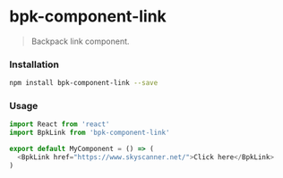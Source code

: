 # bpk-component-link

> Backpack link component.

### Installation

```sh
npm install bpk-component-link --save
```

### Usage

```js
import React from 'react'
import BpkLink from 'bpk-component-link'

export default MyComponent = () => (
  <BpkLink href="https://www.skyscanner.net/">Click here</BpkLink>
)
```
